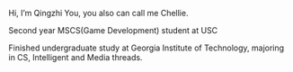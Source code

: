 Hi, I’m Qingzhi You, you also can call me Chellie.

Second year MSCS(Game Development) student at USC

Finished undergraduate study at Georgia Institute of Technology, majoring in CS, Intelligent and Media threads.


<!---
chelliy/chelliy is a ✨ special ✨ repository because its `README.md` (this file) appears on your GitHub profile.
You can click the Preview link to take a look at your changes.
--->
